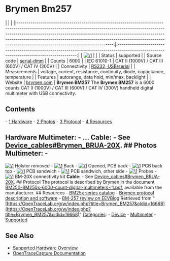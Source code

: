# Brymen Bm257

| | | |:-----------------------------------------------------------------------------------------------------------------------------------------------------------------------------------------------------------------------------------------------------------------------------------------------------------------------------------------------------------------------:|:----------------------------------------------------------------------------------------------------------------------------------------:| | [![\1](../../assets/hardware/general/\2)](./File:Brymen_BM257.png.html) | | | Status | supported | | Source code | [serial-dmm](http://github.com/OpenTraceLab/?p=OpenTraceCapture.git;a=tree;f=src/hardware/serial-dmm) | | Counts | 6000 | | IEC 61010-1 | CAT II (1000V) / CAT III (600V) / CAT IV (300V) | | Connectivity | [RS232, USB/serial](Device_cables.html#Brymen_BRUA-20X "Device cables") | | Measurements | voltage, current, resistance, continuity, diode, capacitance, temperature | | Features | autorange, data hold, min/max, backlight | | Website | [brymen.com](http://www.brymen.com.tw/product-html/cata250/Bm250s.htm) | **Brymen BM257** The **Brymen BM257** is a 6000 counts CAT II (1000V) / CAT III (600V) / CAT IV (300V) handheld digital multimeter with USB connectivity. 
## Contents 
\- [1 Hardware](Brymen_BM257.html#Hardware) \- [2 Photos](Brymen_BM257.html#Photos) \- [3 Protocol](Brymen_BM257.html#Protocol) \- [4 Resources](Brymen_BM257.html#Resources) 
## Hardware **Multimeter:** \- ... **Cable:** \- See [Device_cables#Brymen_BRUA-20X](Device_cables.html#Brymen_BRUA-20X "Device cables"). ## Photos **Multimeter:** \- 
[![\1](../../assets/hardware/general/\2)](./File:BM-257-02.jpg.html)
Holster removed
\- 
[![\1](../../assets/hardware/general/\2)](./File:BM-257-03.jpg.html)
Back
\- 
[![\1](../../assets/hardware/general/\2)](./File:BM-257-04.jpg.html)
Opened, PCB back
\- 
[![\1](../../assets/hardware/general/\2)](./File:BM-257-05.jpg.html)
PCB back top
\- 
[![\1](../../assets/hardware/general/\2)](./File:BM-257-06.jpg.html)
PCB sandwich
\- 
[![\1](../../assets/hardware/general/\2)](./File:BM-257-07.jpg.html)
PCB sandwich, other side
\- 
[![\1](../../assets/hardware/general/\2)](./File:BM-257-09.jpg.html)
Probes
\- 
[![\1](../../assets/hardware/general/\2)](./File:BM-257-10.jpg.html)
BM-20X connectivity kit
**Cable:** \- See [Device_cables#Brymen_BRUA-20X](Device_cables.html#Brymen_BRUA-20X "Device cables"). ## Protocol The protocol is described by Brymen in the document [BM250-BM250s-6000-count-digital-multimeters-r1.pdf](http://www.brymen.com/images/DownloadList/ProtocolList/BM250-BM250s_List/BM250-BM250s-6000-count-digital-multimeters-r1.pdf), available from the manufacturer. ## Resources \- [BM25x series catalog](http://www.brymen.com.tw/product-html/cata250/BM250_Catalog.pdf) \- [Brymen protocol description and software](http://www.brymen.com.tw/product-html/software-download/) \- [BM-257 review on EEVBlog](http://www.eevblog.com/forum/testgear/brymen-bm-257-pictures-and-mini-review/)
Retrieved from "[https://OpenTraceLab.org/w/index.php?title=Brymen_BM257&oldid=16668](https://OpenTraceLab.org/w/index.php?title=Brymen_BM257&oldid=16668)" 
[Categories](specialcategories-specialcategories.md): \- [Device](./Category:Device.html "Category:Device") \- [Multimeter](./Category:Multimeter.html "Category:Multimeter") \- [Supported](./Category:Supported.html "Category:Supported")

## See Also
- [Supported Hardware Overview](../supported-hardware.md)
- [OpenTraceCapture Documentation](../../opentracecapture/overview.md)
